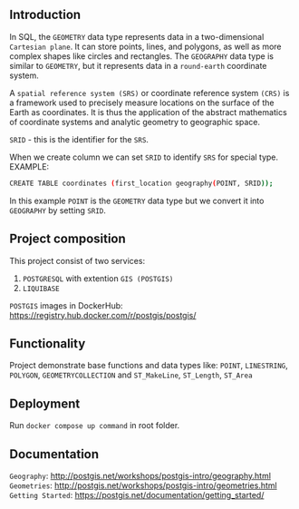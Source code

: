 
## Introduction

In SQL, the `GEOMETRY` data type represents data in a two-dimensional `Cartesian plane`.
It can store points, lines, and polygons, as well as more complex shapes like circles and rectangles. The `GEOGRAPHY` data type is similar to `GEOMETRY`, but it represents data in a `round-earth` coordinate system.

A `spatial reference system (SRS)` or coordinate reference system `(CRS)` is a framework used to precisely measure locations on the surface of the Earth as coordinates. It is thus the application of the abstract mathematics of coordinate systems and analytic geometry to geographic space.

`SRID` - this is the identifier for the `SRS`.

When we create column we can set `SRID` to identify `SRS` for special type. EXAMPLE: 

```sh
CREATE TABLE coordinates (first_location geography(POINT, SRID));
```
In this example `POINT` is the `GEOMETRY` data type but we convert it into `GEOGRAPHY` by setting `SRID`.

## Project composition

This project consist of two services:

1) `POSTGRESQL` with extention `GIS (POSTGIS)`
2) `LIQUIBASE`

`POSTGIS` images in DockerHub: https://registry.hub.docker.com/r/postgis/postgis/

## Functionality

Project demonstrate base functions and data types like: `POINT`, `LINESTRING`, `POLYGON`, `GEOMETRYCOLLECTION`  and `ST_MakeLine`, `ST_Length`, `ST_Area`

## Deployment

Run `docker compose up command` in root folder.

## Documentation

`Geography`: http://postgis.net/workshops/postgis-intro/geography.html
`Geometries`: http://postgis.net/workshops/postgis-intro/geometries.html
`Getting Started`: https://postgis.net/documentation/getting_started/
